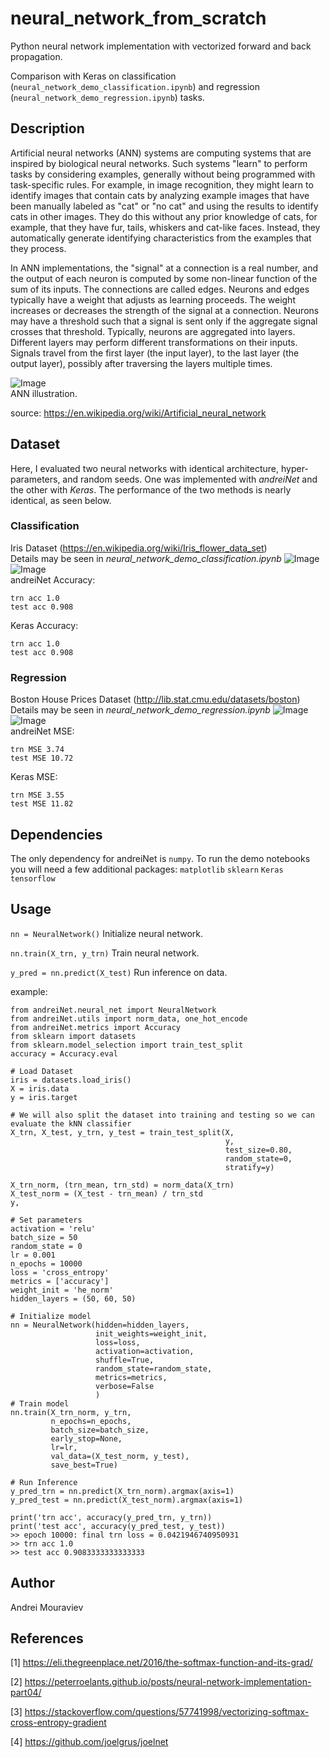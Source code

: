 # neural_network_from_scratch

Python neural network implementation with vectorized forward and back propagation.

Comparison with Keras on classification (`neural_network_demo_classification.ipynb`) and regression (`neural_network_demo_regression.ipynb`) tasks.

## Description

Artificial neural networks (ANN) systems are computing systems that are inspired by biological neural networks. Such systems "learn" to perform tasks by considering examples, generally without being programmed with task-specific rules. For example, in image recognition, they might learn to identify images that contain cats by analyzing example images that have been manually labeled as "cat" or "no cat" and using the results to identify cats in other images. They do this without any prior knowledge of cats, for example, that they have fur, tails, whiskers and cat-like faces. Instead, they automatically generate identifying characteristics from the examples that they process.

In ANN implementations, the "signal" at a connection is a real number, and the output of each neuron is computed by some non-linear function of the sum of its inputs. The connections are called edges. Neurons and edges typically have a weight that adjusts as learning proceeds. The weight increases or decreases the strength of the signal at a connection. Neurons may have a threshold such that a signal is sent only if the aggregate signal crosses that threshold. Typically, neurons are aggregated into layers. Different layers may perform different transformations on their inputs. Signals travel from the first layer (the input layer), to the last layer (the output layer), possibly after traversing the layers multiple times.

![Image](imgs/neural_network.png) <br/>
ANN illustration.

source: https://en.wikipedia.org/wiki/Artificial_neural_network

## Dataset
Here, I evaluated two neural networks with identical architecture, hyper-parameters, and random seeds. 
One was implemented with <i>andreiNet</i> and the other with <i>Keras</i>. 
The performance of the two methods is nearly identical, as seen below.

### Classification
Iris Dataset (https://en.wikipedia.org/wiki/Iris_flower_data_set) <br/>
Details may be seen in <i> neural_network_demo_classification.ipynb </i>
![Image](imgs/clf_model_hist.png) <br/>
![Image](imgs/clf_comparison.png) <br/>
andreiNet Accuracy:
```
trn acc 1.0
test acc 0.908
```
Keras Accuracy:
```
trn acc 1.0
test acc 0.908
```

### Regression
Boston House Prices Dataset (http://lib.stat.cmu.edu/datasets/boston)
Details may be seen in <i> neural_network_demo_regression.ipynb </i>
![Image](imgs/reg_model_hist.png) <br/>
![Image](imgs/reg_comparison.png) <br/>
andreiNet MSE:
```
trn MSE 3.74
test MSE 10.72
```
Keras MSE:
```
trn MSE 3.55
test MSE 11.82
```

## Dependencies

The only dependency for andreiNet is `numpy`.
To run the demo notebooks you will need a few additional packages:
`matplotlib`
`sklearn`
`Keras`
`tensorflow`


## Usage

`nn = NeuralNetwork()` Initialize neural network.

`nn.train(X_trn, y_trn)` Train neural network.

`y_pred = nn.predict(X_test)` Run inference on data.

example:

```
from andreiNet.neural_net import NeuralNetwork
from andreiNet.utils import norm_data, one_hot_encode
from andreiNet.metrics import Accuracy
from sklearn import datasets
from sklearn.model_selection import train_test_split
accuracy = Accuracy.eval

# Load Dataset
iris = datasets.load_iris()
X = iris.data  
y = iris.target

# We will also split the dataset into training and testing so we can evaluate the kNN classifier
X_trn, X_test, y_trn, y_test = train_test_split(X, 
                                                y, 
                                                test_size=0.80, 
                                                random_state=0,
                                                stratify=y)

X_trn_norm, (trn_mean, trn_std) = norm_data(X_trn)
X_test_norm = (X_test - trn_mean) / trn_std                                             y, 

# Set parameters
activation = 'relu'
batch_size = 50
random_state = 0
lr = 0.001
n_epochs = 10000
loss = 'cross_entropy'
metrics = ['accuracy']
weight_init = 'he_norm'
hidden_layers = (50, 60, 50)

# Initialize model
nn = NeuralNetwork(hidden=hidden_layers, 
                   init_weights=weight_init,
                   loss=loss,
                   activation=activation,
                   shuffle=True,
                   random_state=random_state,
                   metrics=metrics,
                   verbose=False
                   )
# Train model
nn.train(X_trn_norm, y_trn, 
         n_epochs=n_epochs,
         batch_size=batch_size, 
         early_stop=None, 
         lr=lr, 
         val_data=(X_test_norm, y_test),
         save_best=True)

# Run Inference
y_pred_trn = nn.predict(X_trn_norm).argmax(axis=1)
y_pred_test = nn.predict(X_test_norm).argmax(axis=1)

print('trn acc', accuracy(y_pred_trn, y_trn))
print('test acc', accuracy(y_pred_test, y_test))
>> epoch 10000: final trn loss = 0.0421946740950931
>> trn acc 1.0
>> test acc 0.9083333333333333
```


## Author

Andrei Mouraviev

## References

[1] https://eli.thegreenplace.net/2016/the-softmax-function-and-its-grad/

[2] https://peterroelants.github.io/posts/neural-network-implementation-part04/

[3] https://stackoverflow.com/questions/57741998/vectorizing-softmax-cross-entropy-gradient

[4] https://github.com/joelgrus/joelnet